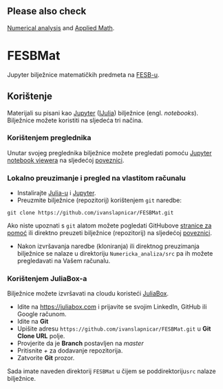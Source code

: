 ## Please also check

[Numerical analysis](https://github.com/ivanslapnicar/Numericka_analiza) and
[Applied Math](https://github.com/ivanslapnicar/Matematika-posebna_poglavlja).



# FESBMat

Jupyter bilježnice matematičkih predmeta na [FESB-u](https://www.fesb.unist.hr/).

## Korištenje

Materijali su pisani kao [Jupyter](http://jupyter.org/) ([IJulia](https://github.com/JuliaLang/IJulia.jl)) bilježnice (engl. _notebooks_). Bilježnice možete koristiti na sljedeća tri načina.

### Korištenjem preglednika

Unutar svojeg preglednika bilježnice možete pregledati pomoću [Jupyter notebook viewera](http://nbviewer.jupyter.org/) na sljedećoj [poveznici](http://nbviewer.ipython.org/url/github.com/ivanslapnicar/FESBMat/tree/master/src/).

###  Lokalno preuzimanje i pregled na vlastitom računalu
* Instalirajte [Julia-u](https://julialang.org/downloads/) i [Jupyter](http://jupyter.org/install.html).
* Preuzmite bilježnice (repozitorij) korištenjem `git` naredbe:
```
git clone https://github.com/ivanslapnicar/FESBMat.git
```
Ako niste upoznati s `git` alatom možete pogledati GitHubove [stranice za pomoć](https://help.github.com/articles/set-up-git/) ili direktno preuzeti bilježnice (repozitorij) na sljedećoj [poveznici](https://github.com/ivanslapnicar/FESBMat/archive/master.zip).    
* Nakon izvršavanja naredbe (kloniranja) ili direktnog preuzimanja bilježnice se nalaze u direktoriju `Numericka_analiza/src` pa ih možete pregledavati na Vašem računalu.

### Korištenjem JuliaBox-a

Bilježnice možete izvršavati na cloudu koristeći [JuliaBox](https://juliabox.com/).

* Idite na https://juliabox.com i prijavite se svojim LinkedIn, GitHub ili Google računom.
* Idite na __Git__
* Upišite adresu `https://github.com/ivanslapnicar/FESBMat.git` u
__Git Clone URL__ polje.
* Provjerite da je __Branch__ postavljen na _master_
* Pritisnite _+_ za dodavanje repozitorija.
* Zatvorite  __Git__ prozor.

Sada imate naveden direktorij `FESBMat` u čijem se poddirektoriju`src` nalaze bilježnice.
